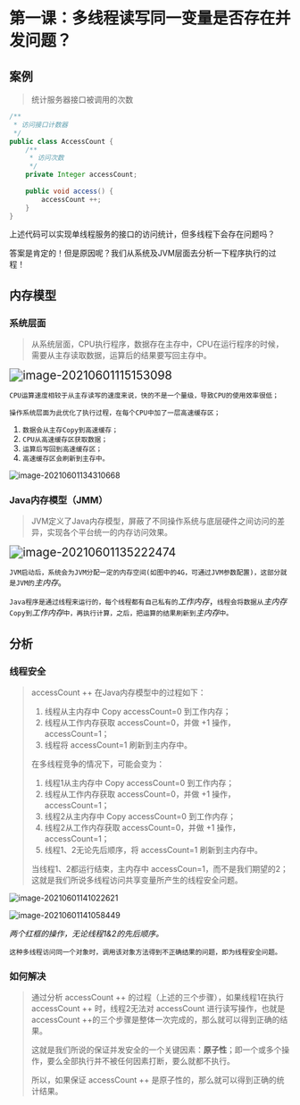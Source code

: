# 第一课：多线程读写同一变量是否存在并发问题？

## 案例

> 统计服务器接口被调用的次数

```java
/**
 * 访问接口计数器
 */
public class AccessCount {
    /**
     * 访问次数
     */
    private Integer accessCount;
    
    public void access() {
        accessCount ++;
    } 
}
```

上述代码可以实现单线程服务的接口的访问统计，但多线程下会存在问题吗？

答案是肯定的！但是原因呢？我们从系统及JVM层面去分析一下程序执行的过程！

## 内存模型

### 系统层面

> 从系统层面，CPU执行程序，数据存在主存中，CPU在运行程序的时候，需要从主存读取数据，运算后的结果要写回主存中。

<img src="https://i.loli.net/2021/06/01/XmuSTZL1di9r5lB.png" alt="image-20210601115153098" style="zoom:150%;" />

`CPU运算速度相较于从主存读写的速度来说，快的不是一个量级，导致CPU的使用效率很低；`

`操作系统层面为此优化了执行过程，在每个CPU中加了一层高速缓存区；`

1. `数据会从主存Copy到高速缓存；`
2. `CPU从高速缓存区获取数据；`
3. `运算后写回到高速缓存区；`
4. `高速缓存区会刷新到主存中。`

![image-20210601134310668](https://i.loli.net/2021/06/01/RVbi6uL2KmPaIHx.png)

### Java内存模型（JMM）

> JVM定义了Java内存模型，屏蔽了不同操作系统与底层硬件之间访问的差异，实现各个平台统一的内存访问效果。

<img src="https://i.loli.net/2021/06/01/OIJnP4Nksfd6bXx.png" alt="image-20210601135222474" style="zoom:150%;" />

`JVM启动后，系统会为JVM分配一定的内存空间(如图中的4G，可通过JVM参数配置)，这部分就是JVM的`*主内存*。

`Java程序是通过线程来运行的，每个线程都有自己私有的`*工作内存*，`线程会将数据从`*主内存*`Copy到`*工作内存*`中，再执行计算，之后，把运算的结果刷新到`*主内存*`中。`

## 分析

### 线程安全

> accessCount ++ 在Java内存模型中的过程如下：
>
> 1. 线程从主内存中 Copy accessCount=0 到工作内存；
> 2. 线程从工作内存获取 accessCount=0，并做 +1 操作，accessCount=1；
> 3. 线程将 accessCount=1 刷新到主内存中。
>
> 在多线程竞争的情况下，可能会变为：
>
> 1. 线程1从主内存中 Copy accessCount=0 到工作内存；
> 2. 线程从工作内存获取 accessCount=0，并做 +1 操作，accessCount=1；
> 3. 线程2从主内存中 Copy accessCount=0 到工作内存；
> 4. 线程2从工作内存获取 accessCount=0，并做 +1 操作，accessCount=1；
> 5. 线程1、2无论先后顺序，将 accessCount=1 刷新到主内存中。
>
> 当线程1、2都运行结束，主内存中 accessCoun=1，而不是我们期望的2；这就是我们所说多线程访问共享变量所产生的线程安全问题。

![image-20210601141022621](https://i.loli.net/2021/06/01/ajfLeTwGOvih1Fd.png)

![image-20210601141058449](https://i.loli.net/2021/06/01/YvDr3lK9pMGIsNb.png)

*两个红框的操作，无论线程1&2的先后顺序。*

`这种多线程访问同一个对象时，调用该对象方法得到不正确结果的问题，即为线程安全问题。`

### 如何解决

> 通过分析 accessCount ++ 的过程（上述的三个步骤），如果线程1在执行 accessCount ++ 时，线程2无法对 accessCount 进行读写操作，也就是accessCount ++的三个步骤是整体一次完成的，那么就可以得到正确的结果。
>
> 这就是我们所说的保证并发安全的一个关键因素：**原子性**；即一个或多个操作，要么全部执行并不被任何因素打断，要么就都不执行。
>
> 所以，如果保证 accessCount ++ 是原子性的，那么就可以得到正确的统计结果。